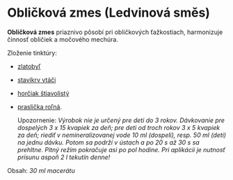 Obličková zmes (Ledvinová směs)
===============================

**Obličková zmes** priaznivo pôsobí pri obličkových ťažkostiach, harmonizuje
činnosť obličiek a močového mechúra.

Zloženie tinktúry:

* [zlatobyľ](../bylinky/zlatobyl-obycajna)
* [stavikrv vtáči](../bylinky/stavikrv-vtaci)
* [horčiak štiavolistý](../bylinky/horciak-stiavolisty)
* [praslička roľná](../bylinky/praslicka-rolna).

   Upozornenie: *Výrobok nie je určený pre deti do 3 rokov. Dávkovanie pre
dospelých 3 x 15 kvapiek za deň; pre deti od troch rokov 3 x 5 kvapiek za deň;
riediť v nemineralizovanej vode 10 ml (dospelí), resp. 50 ml (deti) na jednu
dávku. Potom sa podrží v ústach a po 20 s až 30 s sa prehltne. Pitný režim
pokračuje asi po pol hodine. Pri aplikácii je nutnosť prísunu aspoň 2 l tekutín
denne!*

Obsah: *30 ml macerátu*
